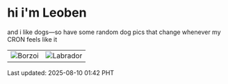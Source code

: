 # hi i'm Leoben

and i like dogs—so have some random dog pics that change whenever my CRON feels like it

|  |  |
|--------|----------|
| ![Borzoi](https://random-dog-vercel.vercel.app/api/random-borzoi?v=1754761370) | ![Labrador](https://random-dog-vercel.vercel.app/api/random-labrador?v=1754761370) |

Last updated: 2025-08-10 01:42 PHT
